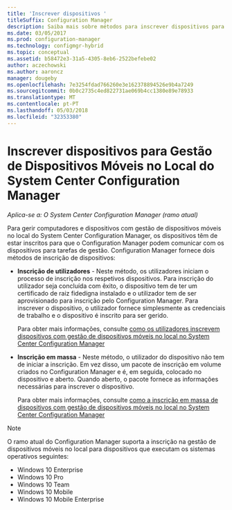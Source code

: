 ```yaml
---
title: 'Inscrever dispositivos '
titleSuffix: Configuration Manager
description: Saiba mais sobre métodos para inscrever dispositivos para gestão de dispositivos móveis no local no System Center Configuration Manager.
ms.date: 03/05/2017
ms.prod: configuration-manager
ms.technology: configmgr-hybrid
ms.topic: conceptual
ms.assetid: b58472e3-31a5-4305-8eb6-2522befebe02
author: aczechowski
ms.author: aaroncz
manager: dougeby
ms.openlocfilehash: 7e3254fdad766260e3e162378894526e9b4a7249
ms.sourcegitcommit: 0b0c2735c4ed822731ae069b4cc1380e89e78933
ms.translationtype: MT
ms.contentlocale: pt-PT
ms.lasthandoff: 05/03/2018
ms.locfileid: "32353380"
---
```

# <a name="enroll-devices-for-on-premises-mobile-device-management-in-system-center-configuration-manager"></a>Inscrever dispositivos para Gestão de Dispositivos Móveis no Local do System Center Configuration Manager

*Aplica-se a: O System Center Configuration Manager (ramo atual)*

Para gerir computadores e dispositivos com gestão de dispositivos móveis no local do System Center Configuration Manager, os dispositivos têm de estar inscritos para que o Configuration Manager podem comunicar com os dispositivos para tarefas de gestão. Configuration Manager fornece dois métodos de inscrição de dispositivos:  

-   **Inscrição de utilizadores** - Neste método, os utilizadores iniciam o processo de inscrição nos respetivos dispositivos. Para inscrição do utilizador seja concluída com êxito, o dispositivo tem de ter um certificado de raiz fidedigna instalado e o utilizador tem de ser aprovisionado para inscrição pelo Configuration Manager.  Para inscrever o dispositivo, o utilizador fornece simplesmente as credenciais de trabalho e o dispositivo é inscrito para ser gerido.  

     Para obter mais informações, consulte [como os utilizadores inscrevem dispositivos com gestão de dispositivos móveis no local no System Center Configuration Manager](../../mdm/deploy-use/user-enroll-devices-on-premises-mdm.md)  

-   **Inscrição em massa** - Neste método, o utilizador do dispositivo não tem de iniciar a inscrição. Em vez disso, um pacote de inscrição em volume criados no Configuration Manager e é, em seguida, colocado no dispositivo e aberto. Quando aberto, o pacote fornece as informações necessárias para inscrever o dispositivo.  

     Para obter mais informações, consulte [como a inscrição em massa de dispositivos com gestão de dispositivos móveis no local no System Center Configuration Manager](../../mdm/deploy-use/bulk-enroll-devices-on-premises-mdm.md)  

 > [!NOTE]  
>  O ramo atual do Configuration Manager suporta a inscrição na gestão de dispositivos móveis no local para dispositivos que executam os sistemas operativos seguintes:  
>   
>  -   Windows 10 Enterprise  
> -   Windows 10 Pro  
> -   Windows 10 Team 
> -   Windows 10 Mobile  
> -   Windows 10 Mobile Enterprise   
